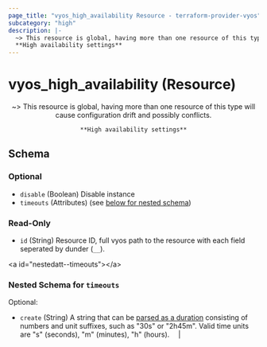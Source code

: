 ```yaml
---
page_title: "vyos_high_availability Resource - terraform-provider-vyos"
subcategory: "high"
description: |-
  ~> This resource is global, having more than one resource of this type will cause configuration drift and possibly conflicts.
  **High availability settings**
---
```


# vyos_high_availability (Resource)
<center>

~> This resource is global, having more than one resource of this type will cause configuration drift and possibly conflicts.

	**High availability settings**


</center>

## Schema

### Optional

- `disable` (Boolean) Disable instance
- `timeouts` (Attributes) (see [below for nested schema](#nestedatt--timeouts))

### Read-Only

- `id` (String) Resource ID, full vyos path to the resource with each field seperated by dunder (`__`).

&lt;a id=&#34;nestedatt--timeouts&#34;&gt;&lt;/a&gt;
### Nested Schema for `timeouts`

Optional:

- `create` (String) A string that can be [parsed as a duration](https://pkg.go.dev/time#ParseDuration) consisting of numbers and unit suffixes, such as &#34;30s&#34; or &#34;2h45m&#34;. Valid time units are &#34;s&#34; (seconds), &#34;m&#34; (minutes), &#34;h&#34; (hours).  &emsp;|
